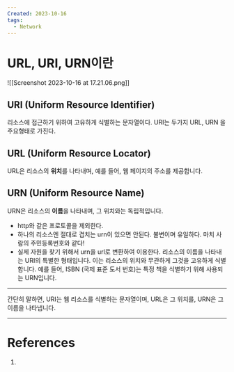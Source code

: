 ```yaml
---
Created: 2023-10-16
tags:
  - Network
---
```

# URL, URI, URN이란
![[Screenshot 2023-10-16 at 17.21.06.png]]
## URI (Uniform Resource Identifier)
리소스에 접근하기 위하여 고유하게 식별하는 문자열이다.
URI는 두가지 URL, URN 을 주요형태로 가진다. 
## URL (Uniform Resource Locator)
URL은 리소스의 **위치**를 나타내며, 예를 들어, 웹 페이지의 주소를 제공합니다.
## URN (Uniform Resource Name)
URN은 리소스의 **이름**을 나타내며, 그 위치와는 독립적입니다.
- http와 같은 프로토콜을 제외한다.
- 하나의 리소스엔 절대로 겹치는 urn이 있으면 안된다. 불변이며 유일하다. 마치 사람의 주민등록번호와 같다!
- 실제 자원을 찾기 위해서 urn을 url로 변환하여 이용한다.
리소스의 이름을 나타내는 URI의 특별한 형태입니다. 이는 리소스의 위치와 무관하게 그것을 고유하게 식별합니다.
예를 들어, ISBN (국제 표준 도서 번호)는 특정 책을 식별하기 위해 사용되는 URN입니다.


----

간단히 말하면, URI는 웹 리소스를 식별하는 문자열이며, URL은 그 위치를, URN은 그 이름을 나타냅니다.

---
# References
1. 
